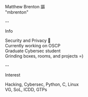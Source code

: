 Matthew Brenton 謳<br>
"mbrenton"

--

Info

Security and Privacy 🤤<br>
Currently working on OSCP<br>
Graduate Cybersec student<br>
Grinding boxes, rooms, and projects =)<br>

--

Interest

Hacking, Cybersec, Python, C, Linux<br>
VG, SoL, ICDD, GTPs
